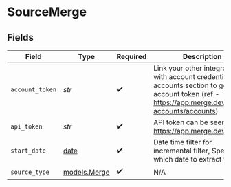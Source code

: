 # SourceMerge


## Fields

| Field                                                                                                                                                 | Type                                                                                                                                                  | Required                                                                                                                                              | Description                                                                                                                                           | Example                                                                                                                                               |
| ----------------------------------------------------------------------------------------------------------------------------------------------------- | ----------------------------------------------------------------------------------------------------------------------------------------------------- | ----------------------------------------------------------------------------------------------------------------------------------------------------- | ----------------------------------------------------------------------------------------------------------------------------------------------------- | ----------------------------------------------------------------------------------------------------------------------------------------------------- |
| `account_token`                                                                                                                                       | *str*                                                                                                                                                 | :heavy_check_mark:                                                                                                                                    | Link your other integrations with account credentials on accounts section to get account token (ref - https://app.merge.dev/linked-accounts/accounts) |                                                                                                                                                       |
| `api_token`                                                                                                                                           | *str*                                                                                                                                                 | :heavy_check_mark:                                                                                                                                    | API token can be seen at  https://app.merge.dev/keys                                                                                                  |                                                                                                                                                       |
| `start_date`                                                                                                                                          | [date](https://docs.python.org/3/library/datetime.html#date-objects)                                                                                  | :heavy_check_mark:                                                                                                                                    | Date time filter for incremental filter, Specify which date to extract from.                                                                          | 2022-03-01T00:00:00.000Z                                                                                                                              |
| `source_type`                                                                                                                                         | [models.Merge](../models/merge.md)                                                                                                                    | :heavy_check_mark:                                                                                                                                    | N/A                                                                                                                                                   |                                                                                                                                                       |